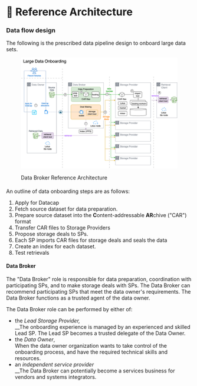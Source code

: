 # 📐 Reference Architecture

### Data flow design

The following is the prescribed data pipeline design to onboard large data sets.&#x20;

<figure><img src="../.gitbook/assets/large-data-onboarding-reference-architecture.drawio.png" alt=""><figcaption><p>Data Broker Reference Architecture</p></figcaption></figure>

####

An outline of data onboarding steps are as follows:

1. Apply for Datacap
2. Fetch source dataset for data preparation.
3. Prepare source dataset into the **C**ontent-addressable **AR**chive ("CAR") format
4. Transfer CAR files to Storage Providers
5. Propose storage deals to SPs.
6. Each SP imports CAR files for storage deals and seals the data
7. Create an index for each dataset.
8. Test retrievals&#x20;

#### Data Broker

The "Data Broker" role is responsible for data preparation, coordination with participating SPs, and to make storage deals with SPs. The Data Broker can recommend participating SPs that meet the data owner's requirements. The Data Broker functions as a trusted agent of the data owner.&#x20;

The Data Broker role can be performed by either of:

* the _Lead Storage Provider,_\
  __The onboarding experience is managed by an experienced and skilled Lead SP. The Lead SP becomes a trusted delegate of the Data Owner.
* the _Data Owner_,\
  When the data owner organization wants to take control of the onboarding process, and have the required technical skills and resources.
* an _independent_ _service provider_\
  __The Data Broker can potentially become a services business for vendors and systems integrators.





###
